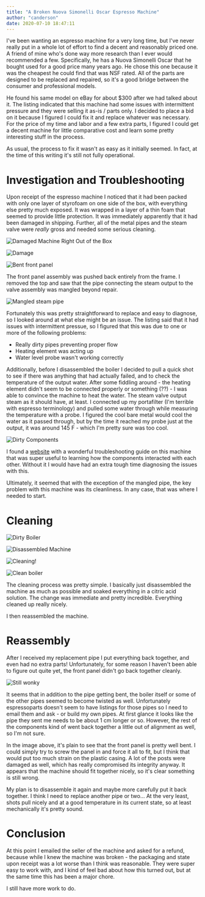 ```yaml
---
title: "A Broken Nuova Simonelli Oscar Espresso Machine"
author: "canderson"
date: 2020-07-10 18:47:11
---
```


I've been wanting an espresso machine for a very long time, but I've never really put in a whole lot of effort to find a decent and reasonably priced one. A friend of mine who's done way more research than I ever would recommended a few. Specifically, he has a Nuova Simonelli Oscar that he bought used for a good price many years ago. He chose this one because it was the cheapest he could find that was NSF rated. All of the parts are designed to be replaced and repaired, so it's a good bridge between the consumer and professional models. 

He found his same model on eBay for about $300 after we had talked about it. The listing indicated that this machine had some issues with intermittent pressure and they were selling it as-is / parts only. I decided to place a bid on it because I figured I could fix it and replace whatever was necessary. For the price of my time and labor and a few extra parts, I figured I could get a decent machine for little comparative cost and learn some pretty interesting stuff in the process.

As usual, the process to fix it wasn't as easy as it initially seemed. In fact, at the time of this writing it's still not fully operational. 

# Investigation and Troubleshooting

Upon receipt of the espresso machine I noticed that it had been packed with only one layer of styrofoam on one side of the box, with everything else pretty much exposed. It was wrapped in a layer of a thin foam that seemed to provide little protection. It was immediately apparently that it had been damaged in shipping. Further, all of the metal pipes and the steam valve were *really* gross and needed some serious cleaning.

![Damaged Machine Right Out of the Box](/assets/images/espresso_5.jpeg)

![Damage](/assets/images/espresso_6.jpeg)

![Bent front panel](/assets/images/espresso_7.jpeg)

The front panel assembly was pushed back entirely from the frame. I removed the top and saw that the pipe connecting the steam output to the valve assembly was mangled beyond repair. 

![Mangled steam pipe](/assets/images/espresso_10.jpeg)

Fortunately this was pretty straightforward to replace and easy to diagnose, so I looked around at what else might be an issue. The listing said that it had issues with intermittent pressue, so I figured that this was due to one or more of the following problems: 

* Really dirty pipes preventing proper flow
* Heating element was acting up
* Water level probe wasn't working correctly

Additionally, before I disassembled the boiler I decided to pull a quick shot to see if there was anything that had actually failed, and to check the temperature of the output water. After some fiddling around - the heating element didn't seem to be connected properly or something (??) - I was able to convince the machine to heat the water. The steam valve output steam as it should have, at least. I connected up my portafilter (I'm terrible with espresso terminology) and pulled some water through while measuring the temperature with a probe. I figured the cool bare metal would cool the water as it passed through, but by the time it reached my probe just at the output, it was around 145 F - which I'm pretty sure was too cool. 

![Dirty Components](/assets/images/espresso_11.jpeg)

I found a [website](https://www.elektros.it/us/en/tips_tricks.html) with a wonderful troubleshooting guide on this machine that was super useful to learning how the components interacted with each other. Without it I would have had an extra tough time diagnosing the issues with this. 

Ultimately, it seemed that with the exception of the mangled pipe, the key problem with this machine was its cleanliness. In any case, that was where I needed to start. 

# Cleaning

![Dirty Boiler](/assets/images/espresso_4.jpeg)

![Disassembled Machine](/assets/images/espresso_8.jpeg)

![Cleaning!](/assets/images/espresso_2.jpeg)

![Clean boiler](/assets/images/espresso_3.jpeg)

The cleaning process was pretty simple. I basically just disassembled the machine as much as possible and soaked everything in a citric acid solution. The change was immediate and pretty incredible. Everything cleaned up really nicely. 

I then reassembled the machine. 

# Reassembly

After I received my replacement pipe I put everything back together, and even had no extra parts! Unfortunately, for some reason I haven't been able to figure out quite yet, the front panel didn't go back together cleanly. 

![Still wonky](/assets/images/espresso_1.jpeg)

It seems that in addition to the pipe getting bent, the boiler itself or some of the other pipes seemed to become twisted as well. Unfortunately espressoparts doesn't seem to have listings for those pipes so I need to email them and ask - or build my own pipes. At first glance it looks like the pipe they sent me needs to be about 1 cm longer or so. However, the rest of the components kind of went back together a little out of alignment as well, so I'm not sure. 

In the image above, it's plain to see that the front panel is pretty well bent. I could simply try to screw the panel in and force it all to fit, but I think that would put too much strain on the plastic casing. A lot of the posts were damaged as well, which has really compromised its integrity anyway. It appears that the machine should fit together nicely, so it's clear something is still wrong. 

My plan is to disassemble it again and maybe more carefully put it back together. I think I need to replace another pipe or two...
At the very least, shots pull nicely and at a good temperature in its current state, so at least mechanically it's pretty sound. 

# Conclusion

At this point I emailed the seller of the machine and asked for a refund, because while I knew the machine was broken - the packaging and state upon receipt was a lot worse than I think was reasonable. They were super easy to work with, and I kind of feel bad about how this turned out, but at the same time this has been a major chore.

I still have more work to do. 